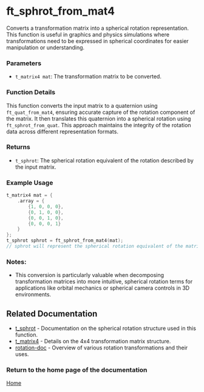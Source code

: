 # ft_sphrot_from_mat4
Converts a transformation matrix into a spherical rotation representation. This function is useful in graphics and physics simulations where transformations need to be expressed in spherical coordinates for easier manipulation or understanding.

### Parameters
- `t_matrix4 mat`: The transformation matrix to be converted.

### Function Details
This function converts the input matrix to a quaternion using `ft_quat_from_mat4`, ensuring accurate capture of the rotation component of the matrix. It then translates this quaternion into a spherical rotation using `ft_sphrot_from_quat`. This approach maintains the integrity of the rotation data across different representation formats.

### Returns
- `t_sphrot`: The spherical rotation equivalent of the rotation described by the input matrix.

### Example Usage
```c
t_matrix4 mat = {
    .array = {
        {1, 0, 0, 0},
        {0, 1, 0, 0},
        {0, 0, 1, 0},
        {0, 0, 0, 1}
    }
};
t_sphrot sphrot = ft_sphrot_from_mat4(mat);
// sphrot will represent the spherical rotation equivalent of the matrix
```

### Notes:
- This conversion is particularly valuable when decomposing transformation matrices into more intuitive, spherical rotation terms for applications like orbital mechanics or spherical camera controls in 3D environments.

## Related Documentation
- [t_sphrot](./t_sphrot.md) - Documentation on the spherical rotation structure used in this function.
- [t_matrix4](../../matrix/matrix4/t_matrix4.md) - Details on the 4x4 transformation matrix structure.
- [rotation-doc](../rotation-doc.md) - Overview of various rotation transformations and their uses.

### Return to the home page of the documentation
[Home](../../home.md)
